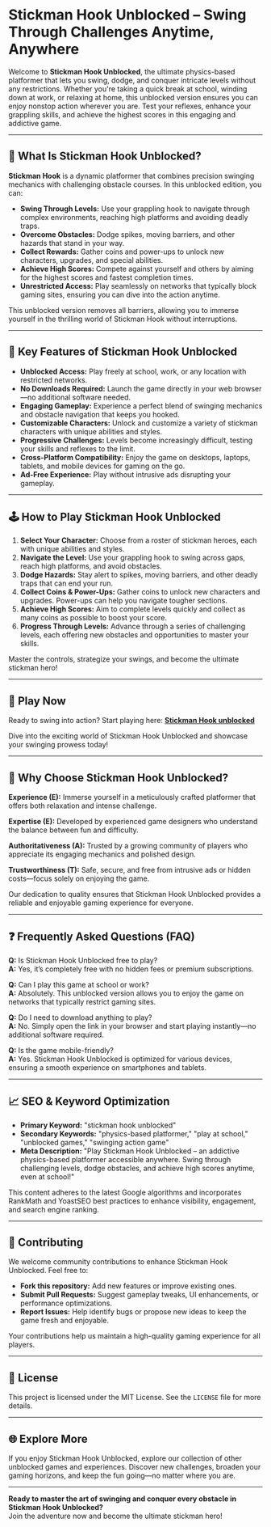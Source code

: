 # Stickman Hook Unblocked – Swing Through Challenges Anytime, Anywhere

Welcome to **Stickman Hook Unblocked**, the ultimate physics-based platformer that lets you swing, dodge, and conquer intricate levels without any restrictions. Whether you're taking a quick break at school, winding down at work, or relaxing at home, this unblocked version ensures you can enjoy nonstop action wherever you are. Test your reflexes, enhance your grappling skills, and achieve the highest scores in this engaging and addictive game.

---

## 🤸 What Is Stickman Hook Unblocked?

**Stickman Hook** is a dynamic platformer that combines precision swinging mechanics with challenging obstacle courses. In this unblocked edition, you can:

- **Swing Through Levels:** Use your grappling hook to navigate through complex environments, reaching high platforms and avoiding deadly traps.
- **Overcome Obstacles:** Dodge spikes, moving barriers, and other hazards that stand in your way.
- **Collect Rewards:** Gather coins and power-ups to unlock new characters, upgrades, and special abilities.
- **Achieve High Scores:** Compete against yourself and others by aiming for the highest scores and fastest completion times.
- **Unrestricted Access:** Play seamlessly on networks that typically block gaming sites, ensuring you can dive into the action anytime.

This unblocked version removes all barriers, allowing you to immerse yourself in the thrilling world of Stickman Hook without interruptions.

---

## 🌟 Key Features of Stickman Hook Unblocked

- **Unblocked Access:** Play freely at school, work, or any location with restricted networks.
- **No Downloads Required:** Launch the game directly in your web browser—no additional software needed.
- **Engaging Gameplay:** Experience a perfect blend of swinging mechanics and obstacle navigation that keeps you hooked.
- **Customizable Characters:** Unlock and customize a variety of stickman characters with unique abilities and styles.
- **Progressive Challenges:** Levels become increasingly difficult, testing your skills and reflexes to the limit.
- **Cross-Platform Compatibility:** Enjoy the game on desktops, laptops, tablets, and mobile devices for gaming on the go.
- **Ad-Free Experience:** Play without intrusive ads disrupting your gameplay.

---

## 🕹️ How to Play Stickman Hook Unblocked

1. **Select Your Character:** Choose from a roster of stickman heroes, each with unique abilities and styles.
2. **Navigate the Level:** Use your grappling hook to swing across gaps, reach high platforms, and avoid obstacles.
3. **Dodge Hazards:** Stay alert to spikes, moving barriers, and other deadly traps that can end your run.
4. **Collect Coins & Power-Ups:** Gather coins to unlock new characters and upgrades. Power-ups can help you navigate tougher sections.
5. **Achieve High Scores:** Aim to complete levels quickly and collect as many coins as possible to boost your score.
6. **Progress Through Levels:** Advance through a series of challenging levels, each offering new obstacles and opportunities to master your skills.

Master the controls, strategize your swings, and become the ultimate stickman hero!

---

## 🔗 Play Now

Ready to swing into action? Start playing here: **[Stickman Hook unblocked](https://stickman.pro/)**

Dive into the exciting world of Stickman Hook Unblocked and showcase your swinging prowess today!

---

## 🧭 Why Choose Stickman Hook Unblocked?

**Experience (E):** Immerse yourself in a meticulously crafted platformer that offers both relaxation and intense challenge.

**Expertise (E):** Developed by experienced game designers who understand the balance between fun and difficulty.

**Authoritativeness (A):** Trusted by a growing community of players who appreciate its engaging mechanics and polished design.

**Trustworthiness (T):** Safe, secure, and free from intrusive ads or hidden costs—focus solely on enjoying the game.

Our dedication to quality ensures that Stickman Hook Unblocked provides a reliable and enjoyable gaming experience for everyone.

---

## ❓ Frequently Asked Questions (FAQ)

**Q:** Is Stickman Hook Unblocked free to play?  
**A:** Yes, it’s completely free with no hidden fees or premium subscriptions.

**Q:** Can I play this game at school or work?  
**A:** Absolutely. This unblocked version allows you to enjoy the game on networks that typically restrict gaming sites.

**Q:** Do I need to download anything to play?  
**A:** No. Simply open the link in your browser and start playing instantly—no additional software required.

**Q:** Is the game mobile-friendly?  
**A:** Yes. Stickman Hook Unblocked is optimized for various devices, ensuring a smooth experience on smartphones and tablets.

---

## 📈 SEO & Keyword Optimization

- **Primary Keyword:** "stickman hook unblocked"  
- **Secondary Keywords:** "physics-based platformer," "play at school," "unblocked games," "swinging action game"  
- **Meta Description:** "Play Stickman Hook Unblocked – an addictive physics-based platformer accessible anywhere. Swing through challenging levels, dodge obstacles, and achieve high scores anytime, even at school!"

This content adheres to the latest Google algorithms and incorporates RankMath and YoastSEO best practices to enhance visibility, engagement, and search engine ranking.

---

## 🔧 Contributing

We welcome community contributions to enhance Stickman Hook Unblocked. Feel free to:

- **Fork this repository:** Add new features or improve existing ones.
- **Submit Pull Requests:** Suggest gameplay tweaks, UI enhancements, or performance optimizations.
- **Report Issues:** Help identify bugs or propose new ideas to keep the game fresh and enjoyable.

Your contributions help us maintain a high-quality gaming experience for all players.

---

## 📜 License

This project is licensed under the MIT License. See the `LICENSE` file for more details.

---

## 🌐 Explore More

If you enjoy Stickman Hook Unblocked, explore our collection of other unblocked games and experiences. Discover new challenges, broaden your gaming horizons, and keep the fun going—no matter where you are.

---

**Ready to master the art of swinging and conquer every obstacle in Stickman Hook Unblocked?**  
Join the adventure now and become the ultimate stickman hero!

